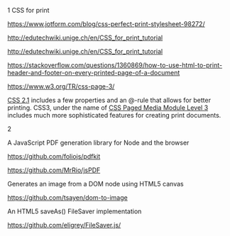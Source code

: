 1 CSS for print



https://www.jotform.com/blog/css-perfect-print-stylesheet-98272/

http://edutechwiki.unige.ch/en/CSS_for_print_tutorial

http://edutechwiki.unige.ch/en/CSS_for_print_tutorial

https://stackoverflow.com/questions/1360869/how-to-use-html-to-print-header-and-footer-on-every-printed-page-of-a-document

https://www.w3.org/TR/css-page-3/





[CSS 2.1](http://www.w3.org/TR/CSS21/page.html) includes a few properties and an @-rule that allows for better printing. CSS3, under the name of [CSS Paged Media Module Level 3](http://www.w3.org/TR/css3-page/) includes much more sophisticated features for creating print documents.







2

A JavaScript PDF generation library for Node and the browser

https://github.com/foliojs/pdfkit



https://github.com/MrRio/jsPDF



Generates an image from a DOM node using HTML5 canvas

https://github.com/tsayen/dom-to-image



An HTML5 saveAs() FileSaver implementation

https://github.com/eligrey/FileSaver.js/
